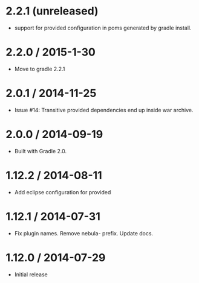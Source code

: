 2.2.1 (unreleased)
===================

* support for provided configuration in poms generated by gradle install.

2.2.0 / 2015-1-30
===================

* Move to gradle 2.2.1

2.0.1 / 2014-11-25
===================

* Issue #14: Transitive provided dependencies end up inside war archive.

2.0.0 / 2014-09-19
===================

* Built with Gradle 2.0.

1.12.2 / 2014-08-11
===================

* Add eclipse configuration for provided

1.12.1 / 2014-07-31
===================

* Fix plugin names. Remove nebula- prefix. Update docs.

1.12.0 / 2014-07-29
==================

* Initial release
